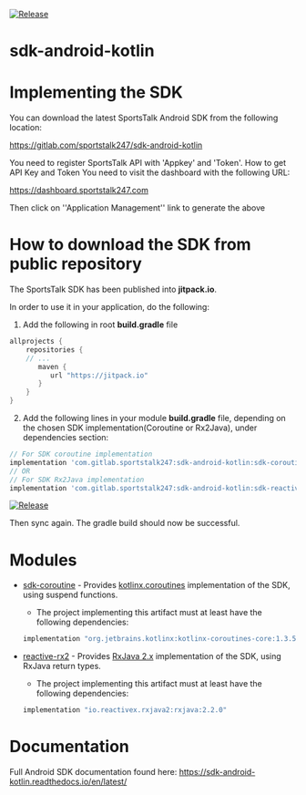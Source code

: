 
[![Release](https://jitpack.io/v/com.gitlab.sportstalk247/sdk-android-kotlin.svg)](https://jitpack.io/#com.gitlab.sportstalk247/sdk-android-kotlin)

# sdk-android-kotlin

# Implementing the SDK

You can download the latest SportsTalk Android SDK from the following location:

https://gitlab.com/sportstalk247/sdk-android-kotlin

You need to register SportsTalk API with 'Appkey' and 'Token'.
How to get API Key and Token
You need to visit the dashboard with the following URL:

https://dashboard.sportstalk247.com

Then click on ''Application Management'' link to generate the above

# How to download the SDK from public repository

The SportsTalk SDK has been published into **jitpack.io**.

In order to use it in your application, do the following:

1. Add the following in root **build.gradle** file

```groovy
allprojects {
    repositories {
    // ...
       maven {
          url "https://jitpack.io"
       }
    }
}
```

2. Add the following lines in your module **build.gradle** file, depending on the chosen SDK implementation(Coroutine or Rx2Java), under dependencies section:

```groovy
// For SDK coroutine implementation
implementation 'com.gitlab.sportstalk247:sdk-android-kotlin:sdk-coroutine:vX.Y.Z'
// OR
// For SDK Rx2Java implementation
implementation 'com.gitlab.sportstalk247:sdk-android-kotlin:sdk-reactive-rx2:vX.Y.Z'
```

[![Release](https://jitpack.io/v/com.gitlab.sportstalk247/sdk-android-kotlin.svg)](https://jitpack.io/#com.gitlab.sportstalk247/sdk-android-kotlin)

Then sync again. The gradle build should now be successful.

# Modules

* [sdk-coroutine](sdk-coroutine/README.md) - Provides [kotlinx.coroutines](https://github.com/Kotlin/kotlinx.coroutines) implementation of the SDK, using suspend functions.
   * The project implementing this artifact must at least have the following dependencies:
   ```groovy
   implementation "org.jetbrains.kotlinx:kotlinx-coroutines-core:1.3.50"
   ```

* [reactive-rx2](sdk-reactive-rx2/README.md) - Provides [RxJava 2.x](https://github.com/ReactiveX/RxJava/tree/2.x) implementation of the SDK, using RxJava return types.
   * The project implementing this artifact must at least have the following dependencies:
   ```groovy
   implementation "io.reactivex.rxjava2:rxjava:2.2.0"
   ```

# Documentation

Full Android SDK documentation found here: https://sdk-android-kotlin.readthedocs.io/en/latest/